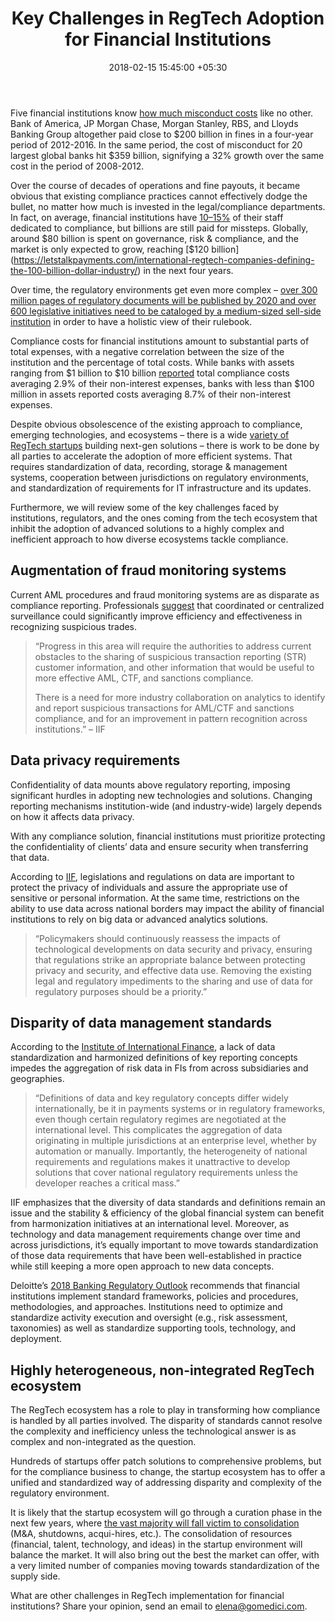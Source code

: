 ﻿---
title: Key Challenges in RegTech Adoption for Financial Institutions
date: 2018-02-15 15:45:00 +05:30
tags:
- regtech
- regulatory technology
- compliance
Image: "/uploads/regtechchallenges.jpg"
Description: Cost of misconduct for 20 largest global banks hit $359 billion between
  2012 and 2016, signifying a 32% growth over the same cost in a period of 2008-2012.
Person: Elena Mesropyan
category:
- RegTech
Companies:
- Bank of America
- JP Morgan Chase
- Morgan Stanley
- RBS
- Lloyds Banking Group
Markets:
- US
- North America
- Europe
Is Featured: true
---

Five financial institutions know [how much misconduct costs](https://gomedici.com/cost-of-bank-misconduct/) like no other. Bank of America, JP Morgan Chase, Morgan Stanley, RBS, and Lloyds Banking Group altogether paid close to $200 billion in fines in a four-year period of 2012-2016. In the same period, the cost of misconduct for 20 largest global banks hit $359 billion, signifying a 32% growth over the same cost in the period of 2008-2012.

Over the course of decades of operations and fine payouts, it became obvious that existing compliance practices cannot effectively dodge the bullet, no matter how much is invested in the legal/compliance departments. In fact, on average, financial institutions have [10–15%](https://www.bbvaresearch.com/wp-content/uploads/2016/02/DEO_Feb16-EN_Cap1.pdf) of their staff dedicated to compliance, but billions are still paid for missteps. Globally, around $80 billion is spent on governance, risk & compliance, and the market is only expected to grow, reaching [$120 billion](https://letstalkpayments.com/international-regtech-companies-defining-the-100-billion-dollar-industry/) in the next four years.

Over time, the regulatory environments get even more complex – [over 300 million pages of regulatory documents will be published by 2020 and over 600 legislative initiatives need to be cataloged by a medium-sized sell-side institution](https://techandfinance.com/2016/04/20/financial-regulations-will-surpass-300-million-pages-by-2020-says-jwg/) in order to have a holistic view of their rulebook.

Compliance costs for financial institutions amount to substantial parts of total expenses, with a negative correlation between the size of the institution and the percentage of total costs. While banks with assets ranging from $1 billion to $10 billion [reported](https://www.stlouisfed.org/publications/regional-economist/july-2016/scale-matters-community-banks-and-compliance-costs) total compliance costs averaging 2.9% of their non-interest expenses, banks with less than $100 million in assets reported costs averaging 8.7% of their non-interest expenses.

Despite obvious obsolescence of the existing approach to compliance, emerging technologies, and ecosystems – there is a wide [variety of RegTech startups](https://gomedici.com/regtech-companies-in-us-driving-down-compliance-costs-innovation/) building next-gen solutions – there is work to be done by all parties to accelerate the adoption of more efficient systems. That requires standardization of data, recording, storage & management systems, cooperation between jurisdictions on regulatory environments, and standardization of requirements for IT infrastructure and its updates.

Furthermore, we will review some of the key challenges faced by institutions, regulators, and the ones coming from the tech ecosystem that inhibit the adoption of advanced solutions to a highly complex and inefficient approach to how diverse ecosystems tackle compliance.

## Augmentation of fraud monitoring systems

Current AML procedures and fraud monitoring systems are as disparate as compliance reporting. Professionals [suggest](https://www.iif.com/system/files/regtech_in_financial_services_-_solutions_for_compliance_and_reporting.pdf) that coordinated or centralized surveillance could significantly improve efficiency and effectiveness in recognizing suspicious trades.

> “Progress in this area will require the authorities to address current obstacles to the sharing of suspicious transaction reporting (STR) customer information, and other information that would be useful to more effective AML, CTF, and sanctions compliance.
>
> There is a need for more industry collaboration on analytics to identify and report suspicious transactions for AML/CTF and sanctions compliance, and for an improvement in pattern recognition across institutions.” – IIF

## Data privacy requirements

Confidentiality of data mounts above regulatory reporting, imposing significant hurdles in adopting new technologies and solutions. Changing reporting mechanisms institution-wide (and industry-wide) largely depends on how it affects data privacy.

With any compliance solution, financial institutions must prioritize protecting the confidentiality of clients’ data and ensure security when transferring that data.

According to [IIF](https://www.iif.com/system/files/regtech_in_financial_services_-_solutions_for_compliance_and_reporting.pdf), legislations and regulations on data are important to protect the privacy of individuals and assure the appropriate use of sensitive or personal information. At the same time, restrictions on the ability to use data across national borders may impact the ability of financial institutions to rely on big data or advanced analytics solutions.

> “Policymakers should continuously reassess the impacts of technological developments on data security and privacy, ensuring that regulations strike an appropriate balance between protecting privacy and security, and effective data use. Removing the existing legal and regulatory impediments to the sharing and use of data for regulatory purposes should be a priority.”

## Disparity of data management standards

According to the [Institute of International Finance](https://www.iif.com/system/files/regtech_in_financial_services_-_solutions_for_compliance_and_reporting.pdf), a lack of data standardization and harmonized definitions of key reporting concepts impedes the aggregation of risk data in FIs from across subsidiaries and geographies.

> “Definitions of data and key regulatory concepts differ widely internationally, be it in payments systems or in regulatory frameworks, even though certain regulatory regimes are negotiated at the international level. This complicates the aggregation of data originating in multiple jurisdictions at an enterprise level, whether by automation or manually. Importantly, the heterogeneity of national requirements and regulations makes it unattractive to develop solutions that cover national regulatory requirements unless the developer reaches a critical mass.”

IIF emphasizes that the diversity of data standards and definitions remain an issue and the stability & efficiency of the global financial system can benefit from harmonization initiatives at an international level. Moreover, as technology and data management requirements change over time and across jurisdictions, it’s equally important to move towards standardization of those data requirements that have been well-established in practice while still keeping a more open approach to new data concepts.

Deloitte’s [2018 Banking Regulatory Outlook](https://www2.deloitte.com/us/en/pages/regulatory/articles/banking-regulatory-outlook.html) recommends that financial institutions implement standard frameworks, policies and procedures, methodologies, and approaches. Institutions need to optimize and standardize activity execution and oversight (e.g., risk assessment, taxonomies) as well as standardize supporting tools, technology, and deployment.

## Highly heterogeneous, non-integrated RegTech ecosystem

The RegTech ecosystem has a role to play in transforming how compliance is handled by all parties involved. The disparity of standards cannot resolve the complexity and inefficiency unless the technological answer is as complex and non-integrated as the question.

Hundreds of startups offer patch solutions to comprehensive problems, but for the compliance business to change, the startup ecosystem has to offer a unified and standardized way of addressing disparity and complexity of the regulatory environment.

It is likely that the startup ecosystem will go through a curation phase in the next few years, where [the vast majority will fall victim to consolidation](https://gomedici.com/7k-fintech-startups-globally-will-fall-victim-to-consolidation-in-finserv/) (M&A, shutdowns, acqui-hires, etc.). The consolidation of resources (financial, talent, technology, and ideas) in the startup environment will balance the market. It will also bring out the best the market can offer, with a very limited number of companies moving towards standardization of the supply side.

What are other challenges in RegTech implementation for financial institutions? Share your opinion, send an email to elena@gomedici.com.